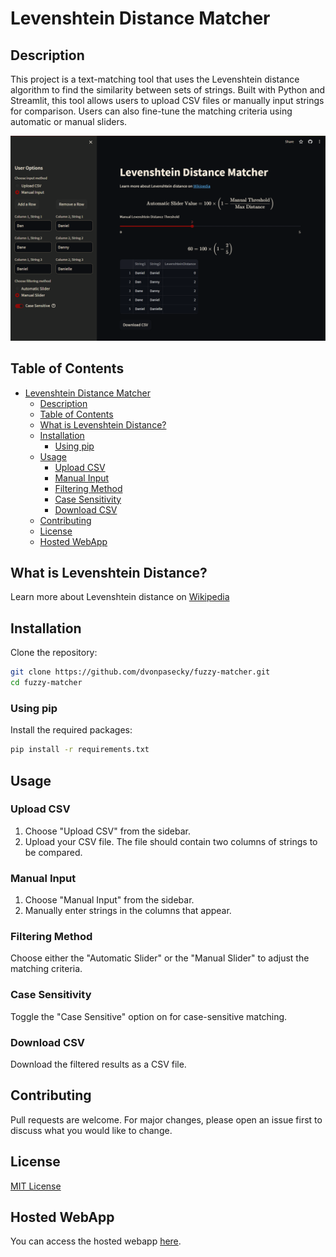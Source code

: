 # Levenshtein Distance Matcher

## Description

This project is a text-matching tool that uses the Levenshtein distance algorithm to find the similarity between sets of strings. Built with Python and Streamlit, this tool allows users to upload CSV files or manually input strings for comparison. Users can also fine-tune the matching criteria using automatic or manual sliders.

![Screenshot](screenshot.png)

## Table of Contents

- [Levenshtein Distance Matcher](#levenshtein-distance-matcher)
  - [Description](#description)
  - [Table of Contents](#table-of-contents)
  - [What is Levenshtein Distance?](#what-is-levenshtein-distance)
  - [Installation](#installation)
    - [Using pip](#using-pip)
  - [Usage](#usage)
    - [Upload CSV](#upload-csv)
    - [Manual Input](#manual-input)
    - [Filtering Method](#filtering-method)
    - [Case Sensitivity](#case-sensitivity)
    - [Download CSV](#download-csv)
  - [Contributing](#contributing)
  - [License](#license)
  - [Hosted WebApp](#hosted-webapp)

## What is Levenshtein Distance?

Learn more about Levenshtein distance on [Wikipedia](https://en.wikipedia.org/wiki/Levenshtein_distance)

## Installation

Clone the repository:

```bash
git clone https://github.com/dvonpasecky/fuzzy-matcher.git
cd fuzzy-matcher
```

### Using pip

Install the required packages:

```bash
pip install -r requirements.txt
```

## Usage

### Upload CSV

1. Choose "Upload CSV" from the sidebar.
2. Upload your CSV file. The file should contain two columns of strings to be compared.

### Manual Input

1. Choose "Manual Input" from the sidebar.
2. Manually enter strings in the columns that appear.

### Filtering Method

Choose either the "Automatic Slider" or the "Manual Slider" to adjust the matching criteria.

### Case Sensitivity

Toggle the "Case Sensitive" option on for case-sensitive matching.

### Download CSV

Download the filtered results as a CSV file.

## Contributing

Pull requests are welcome. For major changes, please open an issue first to discuss what you would like to change.

## License

[MIT License](LICENSE)

## Hosted WebApp

You can access the hosted webapp [here](https://fuzzy-matcher.streamlit.app/).
